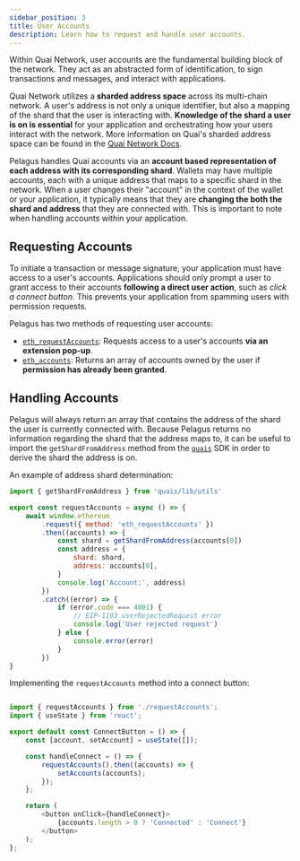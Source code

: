 ```yaml
---
sidebar_position: 3
title: User Accounts
description: Learn how to request and handle user accounts.
---
```


Within Quai Network, user accounts are the fundamental building block of the network. They act as an abstracted form of identification, to sign transactions and messages, and interact with applications.

Quai Network utilizes a **sharded address space** across its multi-chain network. A user's address is not only a unique identifier, but also a mapping of the shard that the user is interacting with. **Knowledge of the shard a user is on is essential** for your application and orchestrating how your users interact with the network. More information on Quai's sharded address space can be found in the [Quai Network Docs](https://docs.quai.network/advanced-introduction/hierarchical-structure/sharding#sharded-address-space).

Pelagus handles Quai accounts via an **account based representation of each address with its corresponding shard**. Wallets may have multiple accounts, each with a unique address that maps to a specific shard in the network. When a user changes their "account" in the context of the wallet or your application, it typically means that they are **changing the both the shard and address** that they are connected with. This is important to note when handling accounts within your application.

## Requesting Accounts

To initiate a transaction or message signature, your application must have access to a user's accounts. Applications should only prompt a user to grant access to their accounts **following a direct user action**, such as _click a connect button_. This prevents your application from spamming users with permission requests.

Pelagus has two methods of requesting user accounts:

- [`eth_requestAccounts`](../api/json-rpc-api.md#eth_request_accounts): Requests access to a user's accounts **via an extension pop-up**.
- [`eth_accounts`](../api/json-rpc-api.md#eth_accounts): Returns an array of accounts owned by the user if **permission has already been granted**.

## Handling Accounts

Pelagus will always return an array that contains the address of the shard the user is currently connected with. Because Pelagus returns no information regarding the shard that the address maps to, it can be useful to import the `getShardFromAddress` method from the [`quais`](https://www.npmjs.com/package/quais) SDK in order to derive the shard the address is on.

An example of address shard determination:

```js title="requestAccounts.js"
import { getShardFromAddress } from 'quais/lib/utils'

export const requestAccounts = async () => {
	await window.ethereum
		.request({ method: 'eth_requestAccounts' })
		.then((accounts) => {
			const shard = getShardFromAddress(accounts[0])
			const address = {
				shard: shard,
				address: accounts[0],
			}
			console.log('Account:', address)
		})
		.catch((error) => {
			if (error.code === 4001) {
				// EIP-1193 userRejectedRequest error
				console.log('User rejected request')
			} else {
				console.error(error)
			}
		})
}
```

Implementing the `requestAccounts` method into a connect button:

```js title="ConnectButton.jsx"

import { requestAccounts } from './requestAccounts';
import { useState } from 'react';

export default const ConnectButton = () => {
    const [account, setAccount] = useState([]);

    const handleConnect = () => {
        requestAccounts().then((accounts) => {
            setAccounts(accounts);
        });
    };

    return (
        <button onClick={handleConnect}>
            {accounts.length > 0 ? 'Connected' : 'Connect'}
        </button>
    );
};

```
